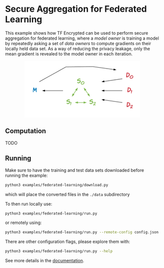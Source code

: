 # Secure Aggregation for Federated Learning

This example shows how TF Encrypted can be used to perform secure aggregation for federated learning, where a *model owner* is training a model by repeatedly asking a set of *data owners* to compute gradients on their locally held data set. As a way of reducing the privacy leakage, only the mean gradient is revealed to the model owner in each iteration.

<p align="center"><img src="./flow.png" width="75%"/></p>

## Computation

TODO

## Running

Make sure to have the training and test data sets downloaded before running the example:

```sh
python3 examples/federated-learning/download.py
```

which will place the converted files in the `./data` subdirectory

To then run locally use:

```sh
python3 examples/federated-learning/run.py
```

or remotely using:

```sh
python3 examples/federated-learning/run.py --remote-config config.json
```

There are other configuration flags, please explore them with:

```sh
python3 examples/federated-learning/run.py --help
```

See more details in the [documentation](/docs/RUNNING.md).
